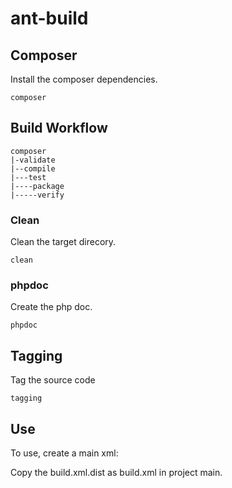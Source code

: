 # ant-build

## Composer
Install the composer dependencies.
```
composer
```

## Build Workflow
```
composer
|-validate
|--compile
|---test
|----package
|-----verify
```

### Clean
Clean the target direcory.
```
clean
```

### phpdoc
Create the php doc.
```
phpdoc
```

## Tagging
Tag the source code
```
tagging
```

## Use
To use, create a main xml:

Copy the build.xml.dist as build.xml in project main.
